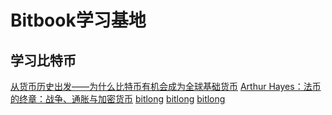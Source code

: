 # Bitbook学习基地


## 学习比特币
 [从货币历史出发——为什么比特币有机会成为全球基础货币](https://bitbook2000.github.io/blog/bitlong/01)
 [Arthur Hayes：法币的终章：战争、通胀与加密货币](https://bitbook2000.github.io/blog/bitlong/02)
<a href="从货币历史出发——为什么比特币有机会成为全球基础货币"> [bitlong](https://bitbook2000.github.io/blog/bitlong/01)</a>
<a href="从货币历史出发——为什么比特币有机会成为全球基础货币"> [bitlong](https://bitbook2000.github.io/blog/bitlong/01)</a>
<a href="从货币历史出发——为什么比特币有机会成为全球基础货币"> [bitlong](https://bitbook2000.github.io/blog/bitlong/01)</a>
